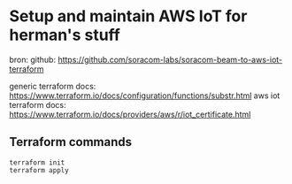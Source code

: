 # Setup and maintain AWS IoT for herman's stuff
bron: 
github: https://github.com/soracom-labs/soracom-beam-to-aws-iot-terraform

generic terraform docs: https://www.terraform.io/docs/configuration/functions/substr.html
aws iot terraform docs: https://www.terraform.io/docs/providers/aws/r/iot_certificate.html

## Terraform commands
```
terraform init
terraform apply
```